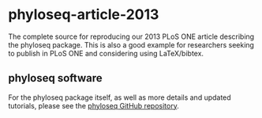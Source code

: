 phyloseq-article-2013
=====================

The complete source for reproducing our 2013 PLoS ONE article describing the phyloseq package. This is also a good example for researchers seeking to publish in PLoS ONE and considering using LaTeX/bibtex.

## phyloseq software

For the phyloseq package itself, as well as more details and updated tutorials, please see the [phyloseq GitHub repository](https://github.com/joey711/phyloseq).
